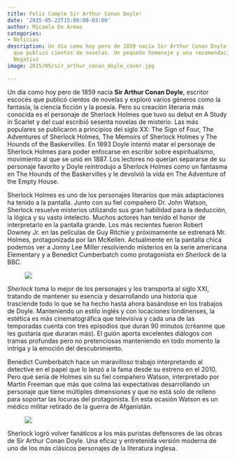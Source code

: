 ```yaml
---
title: Feliz Cumple Sir Arthur Conan Doyle!
date: '2015-05-22T15:00:00-03:00'
author: Micaela De Armas
categories:
- Noticias
description: Un día como hoy pero de 1859 nacía Sir Arthur Conan Doyle, escritor escocés
  que publicó cientos de novelas. Un pequeño homenaje y una recomendación de Balance
  Negativo
image: 2015/05/sir_arthur_conan_doyle_cover.jpg

---
```

Un día como hoy pero de 1859 nacía **Sir Arthur Conan Doyle**, escritor escocés que publicó cientos de novelas y exploró varios géneros como la fantasía, la ciencia ficción y la poesía. Pero su creación literaria más conocida es el personaje de Sherlock Holmes que tuvo su debut en A Study in Scarlet y del cual escribió sesenta novelas de misterio. Las más populares se publicaron a principios del siglo XX: The Sign of Four, The Adventures of Sherlock Holmes, The Memoirs of Sherlock Holmes y The Hounds of the Baskervilles.
En 1893 Doyle intentó matar el personaje de Sherlock Holmes para poder enfocarse en escribir sobre espiritualismo, movimiento al que se unió en 1887. Los lectores no querían separarse de su personaje favorito y Doyle reintrodujo a Sherlock Holmes como un fantasma en The Hounds of the Baskervilles y le devolvió la vida en The Adventure of the Empty House.

Sherlock Holmes es uno de los personajes literarios que más adaptaciones ha tenido a la pantalla. Junto con su fiel compañero Dr. John Watson, Sherlock resuelve misterios utilizando sus gran habilidad para la deducción, la lógica y su vasto intelecto. Muchos actores han tenido el honor de interpretarlo en la pantalla grande. Los más recientes fueron Robert Downey Jr. en las películas de Guy Ritchie y próximamente se estrenará Mr. Holmes, protagonizada por Ian McKellen. Actualmente en la pantalla chica podemos ver a  Jonny Lee Miller resolviendo misterios en la serie americana Elementary y a Benedict Cumberbatch como protagonista en *Sherlock* de la BBC.

<figure>
<img src="/img/2015/05/sherlock_bbc_poster.jpg"/>
</figure>

*Sherlock* toma lo mejor de los personajes y los transporta al siglo XXI, tratando de mantener su esencia y desarrollando una historia que trasciende todo lo que se ha hecho hasta ahora basándose en los trabajos de Doyle. Manteniendo un estilo inglés y con locaciones londinenses, la estética es más cinematográfica que televisiva y cada una de las temporadas cuenta con tres episodios que duran 90 minutos (créanme que les gustaría que duraran más). El guión aporta excelentes diálogos con tramas profundas pero no pretenciosas manteniendo en todo momento la intriga y la emoción del descubrimiento.

Benedict Cumberbatch hace un maravilloso trabajo interpretando al detective en el papel que lo lanzó a la fama desde su estreno en el 2010. Pero qué sería de Holmes sin su fiel compañero Watson, interpretado por Martin Freeman que más que colma las expectativas desarrollando un personaje que tiene múltiples dimensiones y que no está solo de relleno para soportar las locuras del protagonista. En esta ocasión Watson es un médico militar retirado de la guerra de Afganistán.

<figure>
<img src="/img/2015/05/sherlock_body.gif"/>
</figure>

Sherlock logró volver fanáticos a los más puristas defensores de las obras de Sir Arthur Conan Doyle. Una eficaz y entretenida versión moderna de uno de los más clásicos personajes de la literatura inglesa.




